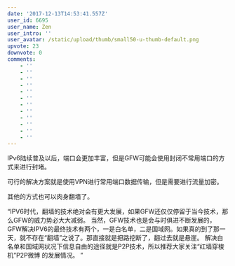 ```yaml
---
date: '2017-12-13T14:53:41.557Z'
user_id: 6695
user_name: Zen
user_intro: ''
user_avatar: /static/upload/thumb/small50-u-thumb-default.png
upvote: 23
downvote: 0
comments:
    - ''
    - ''
    - ''
    - ''
    - ''
    - ''
    - ''
    - ''
    - ''
    - ''
    - ''
    - ''
---
```


IPv6陆续普及以后，端口会更加丰富，但是GFW可能会使用封闭不常用端口的方式来进行封堵。

可行的解决方案就是使用VPN进行常用端口数据传输，但是需要进行流量加密。

其他的方式也可以肉身翻墙了。

“IPV6时代，翻墙的技术绝对会有更大发展，如果GFW还仅仅停留于当今技术，那么GFW的威力势必大大减弱。 当然，GFW技术也是会与时俱进不断发展的，GFW解决IPV6的最终技术有两个，一是白名单，二是国域网。如果真的到了那一天，就不存在“翻墙”之说了。那直接就是把路挖断了，翻过去就是悬崖。 解决白名单和国域网状况下信息自由的途径就是P2P技术，所以推荐大家关注“红墙穿梭机”P2P微博 的发展情况。 ”
